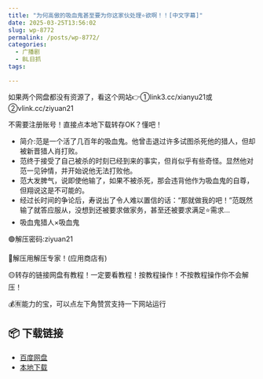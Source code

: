 ```yaml
---
title: "为何高傲的吸血鬼甚至要为你这家伙处理⭐欲啊！！[中文字幕]"
date: 2025-03-25T13:56:02
slug: wp-8772
permalink: /posts/wp-8772/
categories:
  - 广播剧
  - BL日抓
tags:

---
```


如果两个网盘都没有资源了，看这个网站👉①link3.cc/xianyu21或②vlink.cc/ziyuan21

不需要注册账号！直接点本地下载转存OK？懂吧！

*   简介:范是一个活了几百年的吸血鬼。他曾击退过许多试图杀死他的猎人，但却被新晋猎人肖打败。
*   范终于接受了自己被杀的时刻已经到来的事实，但肖似乎有些奇怪。显然他对范一见钟情，并开始说他无法打败他。
*   范大发脾气，说即使他输了，如果不被杀死，那会违背他作为吸血鬼的自尊，但翔说这是不可能的。
*   经过长时间的争论后，寿说出了令人难以置信的话：“那就做我的吧！”范既然输了就答应服从，没想到还被要求做家务，甚至还被要求满足⭐需求…
*   吸血鬼猎人×吸血鬼

🟢解压密码:ziyuan21

🔵解压用解压专家！(应用商店有)

🟡转存的链接网盘有教程！一定要看教程！按教程操作！不按教程操作你不会解压！

💰🈶能力的宝，可以点左下角赞赏支持一下网站运行

## 📦 下载链接
- [百度网盘](https://blziyuan21.com/pay-download/8772?key=9ad4e2c41c&down_id=0)
- [本地下载](https://blziyuan21.com/pay-download/8772?key=9ad4e2c41c&down_id=1)


